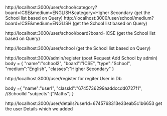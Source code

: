 http://localhost:3000/user/school/category?board=ICSE&medium=ENGLISH&category=Higher Secondary   (get the School list based on Query)
http://localhost:3000/user/school/medium?board=ICSE&medium=ENGLISH (get the School list based on Query)

http://localhost:3000/user/school/board?board=ICSE (get the School list based on Query)

http://localhost:3000/user/school (get the School list based on Query)


http://localhost:3000/admin/register (post Request Add School by admin)
body = {
    "name":"school2",
    "board":"ICSE",
    "type":"School",
    "medium":"English",
    "classes":"Higher Secondary"
}

http://localhost:3000/user/register  for regiter User in Db 

body ={
    "name":"user!",
    "classId":"6745736299aaddccdd0727f1", //SchoolId
    "subjects":["Maths"]
}

http://localhost:3000/user/details?userId=6745768313e33eab5c1b6653 get the user Details which we added
